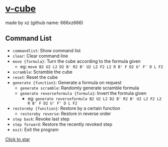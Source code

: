 # [v-cube](https://github.com/666xz666/333cube)
made by xz
(github name: 666xz666)

## Command List

- `commandlist`: Show command list
- `clear`: Clear command line
- `move {formula}`: Turn the cube according to the formula given
  - eg: `move B2 U2 L2 D2 B' R2 B' U2 L2 F2 L2 R B' F D2 U' F' D L F2`
- `scramble`: Scramble the cube
- `reset`: Reset the cube
- `generate {function}`: Generate a formula on request
  - `generate scramble`: Randomly generate scramble formula
  - `generate reverseformula {formula}`: Invert the formula given
    - eg: `generate reverseformula B2 U2 L2 D2 B' R2 B' U2 L2 F2 L2 R B' F D2 U' F' D L F2`
- `restoreby {function}`: Restore by a certain function
  - `restoreby reverse`: Restore in reverse order
- `step back`: Revoke last step
- `step forward`: Restore the recently revoked step
- `exit`: Exit the program

[Click to star](https://github.com/666xz666/333cube)
